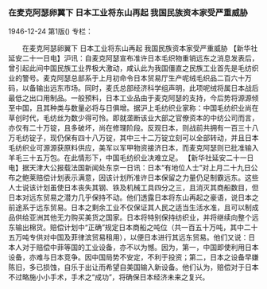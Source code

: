 ### 在麦克阿瑟卵翼下  日本工业将东山再起  我国民族资本家受严重威胁

1946-12-24
第1版()
专栏：

　　在麦克阿瑟卵翼下
    日本工业将东山再起
    我国民族资本家受严重威胁
    【新华社延安二十一日电】沪讯：自麦克阿瑟宣布准许日本毛织物重销远东之消息发表后，曾引起此间中国民族工业界极大激动，咸认此为我国僵直之民族工业首先是毛纺织业的警号。麦克阿瑟总部系于上月初命令日本贸易厅生产呢绒毛织品二百六十万码，以备输出远东市场。同时，麦氏总部经济科学组声明，此项呢绒将属日本战后最低之出口用制品。一般预料，日本工业品由于麦克阿瑟的支持，今后势将源源倾至中国，且其种类与数量必将与日俱增。据沪上毛纺织业家称：中国毛纺织业尚在草创时代，毛纺丝为数少得可怜。即就垄断该业大部之官僚资本的中纺公司而言，亦仅有二十万锭，且多破坏，尚在修理阶段。反观日本，则战前共拥有一百三十八万毛纺锭子，现仍保有四十八万锭，其中三十二万锭立刻可以全部转动，并且日本毛纺织业可源源获原料供应，美军以军甲物资接济日本，而麦克阿瑟则已批准输入羊毛三十五万包。在此情形下，中国毛纺织业决难立足。
    【新华社延安二十一日电】据天津大公报载法国新闻处东京一日讯：日本“有地位人士”对上月二十九日公布之鲍莱赔偿计划表示满意，因该计划所准许日本保留之力量仍足制霸远东。这些人士说该计划虽使日本丧失其钢、铁及机械工具四分之三，且消灭其商船数目，但日本对远东贸易之潜力几乎保持不动。他们透露日本将东山再起之豪语，说日本之前途系于远东贸易。日本之剩余工业不仅保证其人民之适当生活水准，且可以制成品供给亚洲其他无力购买美货之国家。日本将特别保持纺织业，并将继续向整个远东输出棉货。赔偿计划中“正确”规定日本商船之吨位（共一百五十万吨，其中二十五万吨专供对中国及菲律滨贸易租用），以便日本进行其远东贸易。他们又说：日本人对于赔偿中菲等国的工业设备，亦不以为憾。因为，第一，中国即使利用日本设备，亦难与日本竞争。因中国局势不安定，不利于投资；第二，日本之设备早嫌陈旧，多已损蚀，自乐于出让而希望自美国输入新设备。他们认为，赔偿对于日本不过略施小小手术，手术之“成功”，将确保日本经济未来之复兴。
